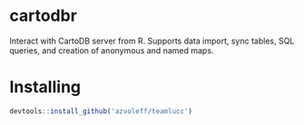 # cartodbr
Interact with CartoDB server from R. Supports data import, sync tables, SQL queries, and creation of anonymous and named maps.

# Installing

```R
devtools::install_github('azvoleff/teamlucc')
```
